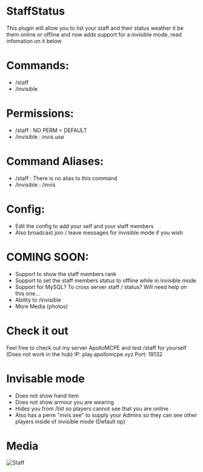 # StaffStatus

This plugin will allow you to list your staff and their status weather it be them online or offline and now adds support for a invisible mode, read infomation on it below

# Commands: 

- /staff
- /invisible

# Permissions:

- /staff : NO PERM = DEFAULT
- /invisible : invis.use

# Command Aliases: 

- /staff : There is no alias to this command
- /invisible : /invis

# Config: 
- Edit the config to add your self and your staff members
- Also broadcast join / leave messages for invisible mode if you wish

# COMING SOON: 

- Support to show the staff members rank
- Support to set the staff members status to offline while in invisible mode
- Support for MySQL? To cross server staff / status? Will need help on this one...
- Ability to /invisible <player>
- More Media (photos)

# Check it out

Feel free to check out my server ApolloMCPE and test /staff for yourself (Does not work in the hub)
IP: play.apollomcpe.xyz
Port: 19132

# Invisable mode

- Does not show hand item
- Does not show armour you are wearing 
- Hides you from /list so players cannot see that you are online
- Also has a perm "invis.see" to supply your Admins so they can see other players inside of invisible mode (Default op)

# Media

![Staff](https://user-images.githubusercontent.com/53111006/79701921-e64c6080-826e-11ea-8154-ae8bd08ce4a0.png)
